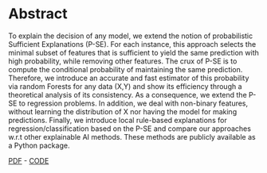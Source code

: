 # Abstract

To explain the decision of any model, we extend the notion of probabilistic Sufficient Explanations (P-SE). For each instance, this approach selects the minimal subset of features that is sufficient to yield the same prediction with high probability, while removing other features. The crux of P-SE is to compute the conditional probability of maintaining the same prediction. Therefore, we introduce an accurate and fast estimator of this probability via random Forests for any data (X,Y) and show its efficiency through a theoretical analysis of its consistency. As a consequence, we extend the P-SE to regression problems. In addition, we deal with non-binary features, without learning the distribution of X nor having the model for making predictions. Finally, we introduce local rule-based explanations for regression/classification based on the P-SE and compare our approaches w.r.t other explainable AI methods. These methods are publicly available as a Python package.

[PDF](https://arxiv.org/pdf/2111.04658.pdf) - [CODE](https://github.com/salimamoukou/acv00)
